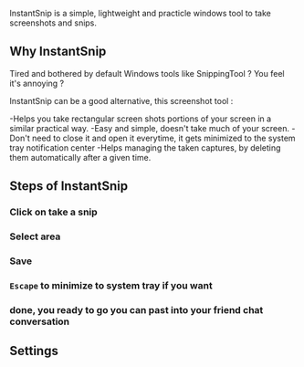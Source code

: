 InstantSnip is a simple, lightweight and practicle windows tool to take screenshots and snips.

## Why InstantSnip

Tired and bothered by default Windows tools like SnippingTool ? You feel it's annoying ? 

InstantSnip can be a good alternative, this screenshot tool :

-Helps you take rectangular screen shots portions of your screen in a similar practical way.
-Easy and simple, doesn't take much of your screen.
-Don't need to close it and open it everytime, it gets minimized to the system tray notification center
-Helps managing the taken captures, by deleting them automatically after a given time.

## Steps of InstantSnip

### Click on take a snip



### Select area

### Save

### `Escape` to minimize to system tray if you want

### done, you ready to go you can past into your friend chat conversation 


## Settings
